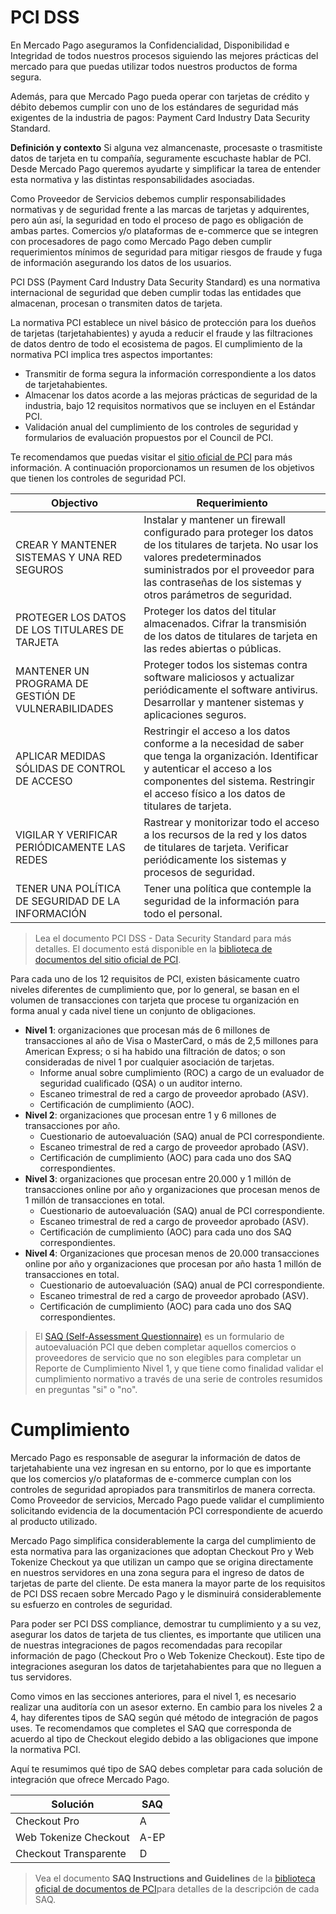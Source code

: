 # PCI DSS

En Mercado Pago aseguramos la Confidencialidad, Disponibilidad e Integridad de todos nuestros procesos siguiendo las mejores prácticas del mercado para que puedas utilizar todos nuestros productos de forma segura. 

Además, para que Mercado Pago pueda operar con tarjetas de crédito y débito debemos cumplir con uno de los estándares de seguridad más exigentes de la industria de pagos: Payment Card Industry Data Security Standard.

**Definición y contexto**
Si alguna vez almancenaste, procesaste o trasmitiste datos de tarjeta en tu compañía, seguramente escuchaste hablar de PCI. Desde Mercado Pago queremos ayudarte y simplificar la tarea de entender esta normativa y las distintas responsabilidades asociadas.

Como Proveedor de Servicios debemos cumplir responsabilidades normativas y de seguridad frente a las marcas de tarjetas y adquirentes, pero aún así, la seguridad en todo el proceso de pago es obligación de ambas partes. Comercios y/o plataformas de e-commerce que se integren con procesadores de pago como Mercado Pago deben cumplir requerimientos mínimos de seguridad para mitigar riesgos de fraude y fuga de información asegurando los datos de los usuarios.

PCI DSS (Payment Card Industry Data Security Standard) es una normativa internacional de seguridad que deben cumplir todas las entidades que almacenan, procesan o transmiten datos de tarjeta.

La normativa PCI establece un nivel básico de protección para los dueños de tarjetas (tarjetahabientes) y ayuda a reducir el fraude y las filtraciones de datos dentro de todo el ecosistema de pagos. 
El cumplimiento de la normativa PCI implica tres aspectos importantes:
- Transmitir de forma segura la información correspondiente a los datos de tarjetahabientes.
- Almacenar los datos acorde a las mejoras prácticas de seguridad de la industria, bajo 12 requisitos normativos que se incluyen en el Estándar PCI.
- Validación anual del cumplimiento de los controles de seguridad y formularios de evaluación propuestos por el Council de PCI. 

Te recomendamos que puedas visitar el [sitio oficial de PCI](https://www.pcisecuritystandards.org/) para más información. A continuación proporcionamos un resumen de los objetivos que tienen los controles de seguridad PCI.

**Objectivo** | **Requerimiento**
------------- | ---------------
CREAR Y MANTENER SISTEMAS Y UNA RED SEGUROS | Instalar y mantener un firewall configurado para proteger los datos de los titulares de tarjeta. No usar los valores predeterminados suministrados por el proveedor para las contraseñas de los sistemas y otros parámetros de seguridad.|
PROTEGER LOS DATOS DE LOS TITULARES DE TARJETA | Proteger los datos del titular almacenados. Cifrar la transmisión de los datos de titulares de tarjeta en las redes abiertas o públicas.
MANTENER UN PROGRAMA DE GESTIÓN DE VULNERABILIDADES | Proteger todos los sistemas contra software maliciosos y actualizar periódicamente el software antivirus. Desarrollar y mantener sistemas y aplicaciones seguros.
APLICAR MEDIDAS SÓLIDAS DE CONTROL DE ACCESO | Restringir el acceso a los datos conforme a la necesidad de saber que tenga la organización. Identificar y autenticar el acceso a los componentes del sistema. Restringir el acceso físico a los datos de titulares de tarjeta.
VIGILAR Y VERIFICAR PERIÓDICAMENTE LAS REDES | Rastrear y monitorizar todo el acceso a los recursos de la red y los datos de titulares de tarjeta. Verificar periódicamente los sistemas y procesos de seguridad.
TENER UNA POLÍTICA DE SEGURIDAD DE LA INFORMACIÓN | Tener una política que contemple la seguridad de la información para todo el personal.


>Lea el documento PCI DSS - Data Security Standard para más detalles. El documento está disponible en la [biblioteca de documentos del sitio oficial de PCI](https://www.pcisecuritystandards.org/document_library).

Para cada uno de los 12 requisitos de PCI, existen básicamente cuatro niveles diferentes de cumplimiento que, por lo general, se basan en el volumen de transacciones con tarjeta que procese tu organización en forma anual y cada nivel tiene un conjunto de obligaciones.

- **Nivel 1**: organizaciones que procesan más de 6 millones de transacciones al año de Visa o MasterCard, o más de 2,5 millones para American Express; o si ha habido una filtración de datos; o son consideradas de nivel 1 por cualquier asociación de tarjetas.
   - Informe anual sobre cumplimiento (ROC) a cargo de un evaluador de seguridad cualificado (QSA) o un auditor interno.
   - Escaneo trimestral de red a cargo de proveedor aprobado (ASV).
   - Certificación de cumplimiento (AOC).
- **Nivel 2**: organizaciones que procesan entre 1 y 6 millones de transacciones por año.
   - Cuestionario de autoevaluación (SAQ) anual de PCI correspondiente.
   - Escaneo trimestral de red a cargo de proveedor aprobado (ASV).
   - Certificación de cumplimiento (AOC) para cada uno dos SAQ correspondientes.
- **Nivel 3**: organizaciones que procesan entre 20.000 y 1 millón de transacciones online por año y organizaciones que procesan menos de 1 millón de transacciones en total.
   - Cuestionario de autoevaluación (SAQ) anual de PCI correspondiente.
   - Escaneo trimestral de red a cargo de proveedor aprobado (ASV).
   - Certificación de cumplimiento (AOC) para cada uno dos SAQ correspondientes.
- **Nivel 4**: Organizaciones que procesan menos de 20.000 transacciones online por año y organizaciones que procesan por año hasta 1 millón de transacciones en total. 
   - Cuestionario de autoevaluación (SAQ) anual de PCI correspondiente.
   - Escaneo trimestral de red a cargo de proveedor aprobado (ASV).
   - Certificación de cumplimiento (AOC) para cada uno dos SAQ correspondientes.

 >El [SAQ (Self-Assessment Questionnaire)](https://www.pcisecuritystandards.org/pci_security/completing_self_assessment) es un formulario de autoevaluación PCI que deben completar aquellos comercios o proveedores de servicio que no son elegibles para completar un Reporte de Cumplimiento Nivel 1, y que tiene como finalidad validar el cumplimiento normativo a través de una serie de controles resumidos en preguntas "si" o "no". 

# Cumplimiento
Mercado Pago es responsable de asegurar la información de datos de tarjetahabiente una vez ingresan en su entorno, por lo que es importante que los comercios y/o plataformas de e-commerce cumplan con los controles de seguridad apropiados para transmitirlos de manera correcta. Como Proveedor de servicios, Mercado Pago puede validar el cumplimiento solicitando evidencia de la documentación PCI correspondiente de acuerdo al producto utilizado.

Mercado Pago simplifica considerablemente la carga del cumplimiento de esta normativa para las organizaciones que adoptan Checkout Pro y Web Tokenize Checkout ya que utilizan un campo que se origina directamente en nuestros servidores en una zona segura para el ingreso de datos de tarjetas de parte del cliente. De esta manera la mayor parte de los requisitos de PCI DSS recaen sobre Mercado Pago y le disminuirá considerablemente su esfuerzo en controles de seguridad.

Para poder ser PCI DSS compliance, demostrar tu cumplimiento y a su vez, asegurar los datos de tarjeta de tus clientes, es importante que utilicen una de nuestras integraciones de pagos recomendadas para recopilar información de pago (Checkout Pro o Web Tokenize Checkout). Este tipo de integraciones aseguran los datos de tarjetahabientes para que no lleguen a tus servidores.

Como vimos en las secciones anteriores, para el nivel 1, es necesario realizar una auditoría con un asesor externo. En cambio para los niveles 2 a 4, hay diferentes tipos de SAQ según qué método de integración de pagos uses. Te recomendamos que completes el SAQ que corresponda de acuerdo al tipo de Checkout elegido debido a las obligaciones que impone la normativa PCI. 

Aquí te resumimos qué tipo de SAQ debes completar para cada solución de integración que ofrece Mercado Pago.

**Solución** | **SAQ**
------ | ------
Checkout Pro | A
Web Tokenize Checkout | A-EP
Checkout Transparente | D

> Vea el documento **SAQ Instructions and Guidelines** de la [biblioteca oficial de documentos de PCI](https://www.pcisecuritystandards.org/document_library)para detalles de la descripción de cada SAQ.


